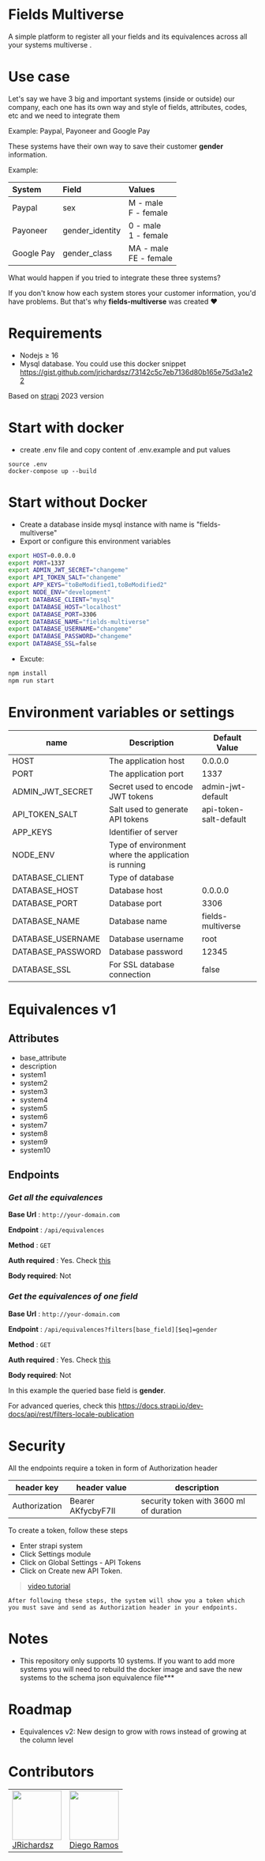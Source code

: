 # Fields Multiverse 

A simple platform to register all your fields and its equivalences across all your systems multiverse .

# Use case

Let's say we have 3 big and important systems (inside or outside) our company, each one has its own way and style of fields, attributes, codes, etc and we need to integrate them

Example: Paypal, Payoneer and Google Pay

These systems have their own way to save their customer **gender** information.

Example:

|System | Field | Values|
|:-- |:-- |:--|
|Paypal | sex | M - male<br>F - female |
|Payoneer | gender_identity | 0 - male<br>1 - female |
|Google Pay | gender_class | MA - male<br>FE - female |

What would happen if you tried to integrate these three systems?

If you don't know how each system stores your customer information, you'd have problems. But that's why **fields-multiverse**  was created :heart:

# Requirements

- Nodejs ≥ 16
- Mysql database. You could use this docker snippet https://gist.github.com/jrichardsz/73142c5c7eb7136d80b165e75d3a1e22

Based on [strapi](https://strapi.io) 2023 version

# Start with docker

- create .env file and copy content of .env.example and put values

```
source .env
docker-compose up --build
```

# Start without Docker

- Create a database inside mysql instance with name is "fields-multiverse"
- Export or configure this environment variables

```sh
export HOST=0.0.0.0
export PORT=1337
export ADMIN_JWT_SECRET="changeme"
export API_TOKEN_SALT="changeme"
export APP_KEYS="toBeModified1,toBeModified2"
export NODE_ENV="development"
export DATABASE_CLIENT="mysql"
export DATABASE_HOST="localhost"
export DATABASE_PORT=3306
export DATABASE_NAME="fields-multiverse"
export DATABASE_USERNAME="changeme"
export DATABASE_PASSWORD="changeme"
export DATABASE_SSL=false
```


- Excute:

```sh
npm install
npm run start
```

# Environment variables or settings

| name                  | Description | Default Value |
| --------------------- | ----------- | ------------- |
| HOST      | The application host      | 0.0.0.0                     |
| PORT             | The application port | 1337  |
| ADMIN_JWT_SECRET         | Secret used to encode JWT tokens | admin-jwt-default  |
| API_TOKEN_SALT           | Salt used to generate API tokens | api-token-salt-default  |
| APP_KEYS             | Identifier of server |  |
| NODE_ENV             | Type of environment where the application is running|   |
| DATABASE_CLIENT           | Type of database |  |
| DATABASE_HOST             | Database host | 0.0.0.0  |
| DATABASE_PORT             | Database port | 3306 |
| DATABASE_NAME             | Database name |  fields-multiverse  |
| DATABASE_USERNAME         | Database username | root |
| DATABASE_PASSWORD         | Database password | 12345  |
| DATABASE_SSL             | For SSL database connection | false  |

# Equivalences v1

## Attributes

- base_attribute
- description
- system1
- system2
- system3
- system4
- system5
- system6
- system7
- system8
- system9
- system10

## Endpoints

### ***Get all the equivalences***

**Base Url** : `http://your-domain.com`

**Endpoint** : `/api/equivalences`

**Method** : `GET`

**Auth required** : Yes. Check [this](#security)

**Body required**: Not

### ***Get the equivalences of one field***

**Base Url** : `http://your-domain.com`

**Endpoint** : `/api/equivalences?filters[base_field][$eq]=gender`

**Method** : `GET`

**Auth required** : Yes. Check [this](#security)

**Body required**: Not

In this example the queried base field is **gender**.

For advanced queries, check this https://docs.strapi.io/dev-docs/api/rest/filters-locale-publication

# Security

All the endpoints require a token in form of Authorization header

| header key | header value | description |
|------------|--------------|-------------|
| Authorization  | Bearer AKfycbyF7II | security token with 3600 ml of duration|

To create a token, follow these steps

- Enter strapi system
- Click Settings module
- Click on Global Settings - API Tokens
- Click on Create new API Token.

> [video tutorial](https://youtu.be/dVQKqZYWyv4?t=26)

```
After following these steps, the system will show you a token which you must save and send as Authorization header in your endpoints.
```

# Notes

- This repository only supports 10 systems. If you want to add more systems you will need to rebuild the docker image and save the new systems to the schema json equivalence file***

# Roadmap

-  Equivalences v2: New design to grow with rows instead of growing at the column level

# Contributors

<table>
  <tbody>
    <td>
      <img src="https://avatars0.githubusercontent.com/u/3322836?s=460&v=4" width="100px;"/>
      <br />
      <label><a href="http://jrichardsz.github.io/">JRichardsz</a></label>
      <br />
    </td>  
    <td>
      <img src="https://avatars.githubusercontent.com/u/66818290?s=400&u=d2f95a7497efd7fa830cf96fc2dc01120f27f3c5&v=4" width="100px;"/>
      <br />
      <label><a href="https://github.com/iSkyNavy">Diego Ramos</a></label>
      <br />
    </td>
  </tbody>
</table>
